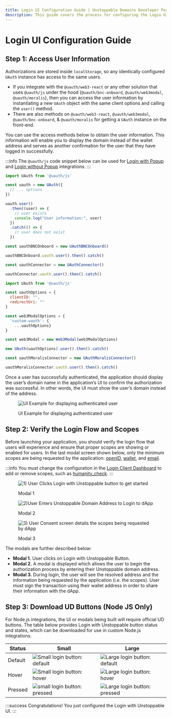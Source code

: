 ```yaml
---
title: Login UI Configuration Guide | Unstoppable Domains Developer Portal
description: This guide covers the process for configuring the Login UI to obtain user information and display the authenticated user's domain name instead of address.
---
```


# Login UI Configuration Guide

## Step 1: Access User Information

Authorizations are stored inside `localStorage`, so any identically configured `UAuth` instance has access to the same users.

* If you integrate with the `@uauth/web3-react` or any other solution that uses `@uauth/js` under the hood (`@uauth/bnc-onboard`, `@uauth/web3modal`, `@uauth/moralis`), then you can access the user information by instantiating a new `UAuth` object with the same client options and calling the `user()` method.
* There are also methods on `@uauth/web3-react`, `@uauth/web3modal`, `@uauth/bnc-onboard`, & `@uauth/moralis` for getting a `UAuth` instance on the front-end.

You can use the access methods below to obtain the user information. This information will enable you to display the domain instead of the wallet address and serves as another confirmation for the user that they have logged in successfully.

:::info
The `@uauth/js` code snippet below can be used for [Login with Popup](login-with-popup.md) and [Login without Popup](login-without-popup.md) integrations.
:::

```javascript @uauth/js
import UAuth from '@uauth/js'

const uauth = new UAuth({
  // ... options
})

uauth.user()
  .then((user) => {
    // user exists
    console.log("User information:", user)
  })
  .catch(() => {
    // user does not exist
  })
```

```javascript bnc-onboard
const uauthBNCOnboard = new UAuthBNCOnboard()

uauthBNCOnboard.uauth.user().then().catch()
```

```javascript web3-react
const uauthConnector = new UAuthConnector()

uauthConnector.uauth.user().then().catch()
```

```javascript web3modal
import UAuth from '@uauth/js'

const uauthOptions = {
  clientID: "",
  redirectUri: ""
}

const web3ModalOptions = {
  'custom-uauth': {
    ...uauthOptions}
}

const web3Modal = new Web3Modal(web3ModalOptions)

new UAuth(uauthOptions).user().then().catch()
```

```javascript moralis
const uauthMoralisConnector = new UAuthMoralisConnector()

uauthMoralisConnector.uauth.user().then().catch()

```

Once a user has successfully authenticated, the application should display the user’s domain name in the application’s UI to confirm the authorization was successful. In other words, the UI must show the user’s domain instead of the address.

<figure>

![UI Example for displaying authenticated user](/images/third-UI-example-login-domains.png '#width=50%')

<figcaption>UI Example for displaying authenticated user</figcaption>
</figure>

## Step 2: Verify the Login Flow and Scopes

Before launching your application, you should verify the login flow that users will experience and ensure that proper scopes are showing or enabled for users. In the last modal screen shown below, only the minimum scopes are being requested by the application: [openID](../get-started-login/scopes-for-login.md#openid-scope), [wallet](../get-started-login/scopes-for-login.md#wallet-scope), and [email](../get-started-login/scopes-for-login.md#email-scope).

:::info
You must change the configuration in the [Login Client Dashboard](login-client-configuration.md#scopes) to add or remove scopes, such as [humanity_check](../get-started-login/scopes-for-login.md#humanity_check-scope).
:::

<figure class="one-third-inline-block">

![1) User Clicks Login with Unstoppable button to get started](/images/login-domains-modal1.png)

<figcaption>Modal 1</figcaption>
</figure>


<figure class="one-third-inline-block">

![2)User Enters Unstoppable Domain Address to Login to dApp](/images/login-domains-modal2-v2.png)

<figcaption>Modal 2</figcaption>
</figure>


<figure class="one-third-inline-block">

![3) User Consent screen details the scopes being requested by dApp](/images/consent-screen-marked-v2.png)

<figcaption>Modal 3</figcaption>
</figure>

The modals are further described below:

* **Modal 1.** User clicks on Login with Unstoppable Button.
* **Modal 2.** A modal is displayed which allows the user to begin the authorization process by entering their Unstoppable domain address.
* **Modal 3.** During login, the user will see the resolved address and the information being requested by the application (i.e. the scopes). User must sign the transaction using their wallet address in order to share their information with the dApp.

## Step 3: Download UD Buttons (Node JS Only)

For Node.js integrations, the UI or modals being built will require official UD buttons. The table below provides Login with Unstoppable button status and states, which can be downloaded for use in custom Node.js integrations.

| Status  | Small                                       | Large                                         |
| ------- | ------------------------------------------- | --------------------------------------------- |
| Default | ![Small login button: default](/images/default-icon.png) | ![Large login button: default](/images/default-button.png) |
| Hover   | ![Small login button: hover](/images/hover-icon.png)   | ![Large login button: hover](/images/hover-button.png)   |
| Pressed | ![small login button: pressed](/images/pressed-icon.png) | ![Large login button: pressed](/images/pressed-button.png) |

:::success Congratulations!
You just configured the Login with Unstoppable UI.
:::
